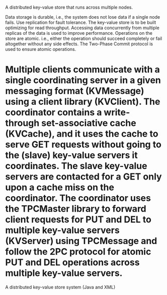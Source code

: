 A distributed key-value store that runs across multiple nodes.

Data storage is durable, i.e., the system does not lose data if a single node fails. Use replication for fault tolerance.
The key-value store is to be built optimizing for read throughput. Accessing data concurrently from multiple replicas of the data is used to improve performance.
Operations on the store are atomic. i.e., either the operation should succeed completely or fail altogether without any side effects. The Two-Phase Commit protocol is used to ensure atomic operations.

Multiple clients communicate with a single coordinating server in a given messaging format (KVMessage) using a client library (KVClient).
The coordinator contains a write-through set-associative cache (KVCache), and it uses the cache to serve GET requests without going to the (slave) key-value servers it coordinates. 
The slave key-value servers are contacted for a GET only upon a cache miss on the coordinator. 
The coordinator uses the TPCMaster library to forward client requests for PUT and DEL to multiple key-value servers (KVServer) 
using TPCMessage and follow the 2PC protocol for atomic PUT and DEL operations across multiple key-value servers.
========================

A distributed key-value store system (Java and XML)
